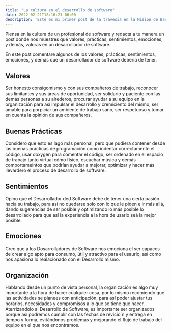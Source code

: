 ```yaml
---
title: "La cultura en el desarrollo de software"
date: 2022-02-21T18:16:21-06:00
description: 'Este es mi primer post de la travesía en la Misión de Backend con Node JS de Launch X.'
---
```


Piensa en la cultura de un profesional de software y redacta a tu manera un post donde nos muestres qué valores, prácticas, sentimientos, emociones, y demás, valoras en un desarrollador de software.

En este post comentare algunos de los valores, prácticas, sentimientos, emociones, y demás que un desarrollador de software debería de tener.

## Valores

Ser honesto consigomismo y con sus compañeros de trabajo, reconocer sus limitantes y sus áreas de oportunidad, ser solidario y paciente con las demás personas a su alrederos, procurar ayudar a su equipo en la organización para así impulsar el desarrollo y cremiciento del mismo, ser amable para porpiciar un ambiente de trabajo sano, ser respetuoso y tomar en cuenta la opinión de sus compañeros.


## Buenas Prácticas

Considero que esto es lago más personal, pero que pudiera contener desde las buenas prácticas de programación como indentar correctamente el código, usar doxygen para comentar el código, ser ordenado en el espacio de trabajo tanto virtual cómo físico, escuchar música y demás comportameintos que podrían ayudar a mejorar, optimizar y hacer más llevardero el proceso de desarrollo de software.


## Sentimientos

Opino que el Desarrollador ded Software debe de tener una cierta pasión hacia su trabajo, para así no quedarse solo con lo que le piden e ir más allá, dando sugerencias de ser posible y optimizando lo más posible lo desarrollado para que así la experiencia a la hora de usarlo seá la mejor posible.


## Emociones

Creo que a los Dosarrolladores de Software nos emociona el ser capaces de crear algo apto para consumo, útil y atractivo para el usaurio, así como nos apasiona lo realacionado con el Desarrollo mismo.


## Organización

Hablando desde un punto de vista personal, la organización es algo muy importante a la hora de hacer cualquier cosa, por lo mismo recomiendo que las actividades se planees con anticipación, para así poder ajustar tus horarios, necesidades y compromisos a lo que se tiene que hacer.
Aterrizandolo al Desarrollo de Software, es importante ser organizados porque así podremos cumplir con las fechas de revicio´n y entrega en tiempo y forma, evitándonos problemas y mejorando el flujo de trabajo del equipo en el que nos encontramos.

